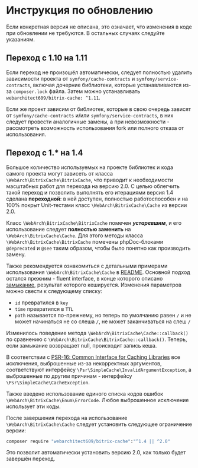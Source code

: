 Инструкция по обновлению
========================

Если конкретная версия не описана, это означает, что изменения в коде при обновлении не требуются. В остальных случаях
следуйте указаниям.

Переход с 1.10 на 1.11
--------------------------

Если переход не произошёл автоматически, следует полностью удалить зависимости проекта от `symfony/cache-contracts`
и `symfony/service-contracts`, включая дочерние библиотеки, которые устанавливаются из-за `composer.lock` файла.
Затем можно устанавливать `webarchitect609/bitrix-cache: ^1.11`.

Если же проект зависим от библиотек, которые в свою очередь зависят от `symfony/cache-contracts`
и/или `symfony/service-contracts`, в них следует провести аналогичные замены, а при невозможности - рассмотреть
возможность использования fork или полного отказа от использования.

Переход с 1.* на 1.4
--------------------

Большое количество используемых на проекте библиотек и кода самого проекта могут зависеть от класса
`\WebArch\BitrixCache\BitrixCache`, что приводит к необходимости масштабных работ для перехода на версию 2.0. С целью
облегчить такой переход и позволить выполнять его итерациями версия 1.4 сделана **переходной**: в ней доступен,
полностью работоспособен и на 100% покрыт Unit-тестами класс `\WebArch\BitrixCache\Cache` из версии 2.0.

Класс `\WebArch\BitrixCache\BitrixCache` помечен _**устаревшим**_, и его использование следует **полностью заменить**
на `\WebArch\BitrixCache\Cache`. Для этого методы класса `\WebArch\BitrixCache\BitrixCache` помечены phpDoc-блоками
`@deprecated` и `@see` таким образом, чтобы было понятно как производить замену.

Также рекомендуется ознакомиться с детальными примерами использования `\WebArch\BitrixCache\Cache` в
[README](README.md). Основной подход остался прежним - fluent interface, в конце которого описано
[замыкание](https://www.php.net/manual/ru/functions.anonymous.php), результат которого кешируется. Изменения параметров
можно свести к следующему списку:

- `id` превратился в `key`
- `time` превратился в `TTL`
- `path` называется по-прежнему, но теперь по умолчанию равен `/` и не может начинаться не со слеша `/`, не может
  заканчиваться на слеш `/`

Изменилось поведение метода `\WebArch\BitrixCache\Cache::callback()` по сравнению с
`\WebArch\BitrixCache\BitrixCache::callback()`. Теперь, если замыкание возвращает null, происходит запись кеша.

В соответствии с [PSR-16: Common Interface for Caching Libraries](https://www.php-fig.org/psr/psr-16/) все исключения,
выброшенные из-за некорректных аргументов, соответствуют интерфейсу `\Psr\SimpleCache\InvalidArgumentException`, а
выброшенные по другим причинам - интерфейсу `\Psr\SimpleCache\CacheException`.

Также введено использование единого списка кодов ошибок `\WebArch\BitrixCache\Enum\ErrorCode`. Любое выброшенное
исключение использует эти коды.

После завершения перехода на использование `\WebArch\BitrixCache\Cache` следует установить следующее ограничение версии:

```bash
composer require "webarchitect609/bitrix-cache":"^1.4 || ^2.0"
```

Это позволит автоматически установить версию 2.0, как только будет завершён переход.
